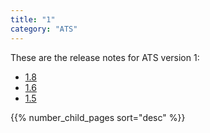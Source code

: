```yaml
---
title: "1"
category: "ATS"
---
```


These are the release notes for ATS version 1:

* [1.8](1.8)
* [1.6](1.6)
* [1.5](1.5)

{{% number_child_pages sort="desc" %}}

